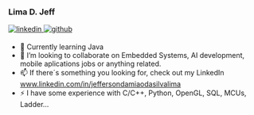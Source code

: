 
### Lima D. Jeff
<div>
  <a href="https://www.linkedin.com/in/jeffersondamiaodasilvalima/" target="_blank">
    <img src=https://img.shields.io/badge/linkedin-%231E77B5.svg?&style=for-the-badge&logo=linkedin&logoColor=white alt=linkedin style="margin-bottom: 5px;" />
  </a>
  <a href="https://github.com/Jeff181U" target="_blank">
    <img src=https://img.shields.io/badge/github-%2324292e.svg?&style=for-the-badge&logo=github&logoColor=white alt=github style="margin-bottom: 5px;" />
  </a>
</div>


- 🌱 Currently learning Java
- 👯 I’m looking to collaborate on Embedded Systems, AI development, mobile aplications jobs or anything related.
- 📫 If there´s something you looking for, check out my LinkedIn www.linkedin.com/in/jeffersondamiaodasilvalima
- ⚡ I have some experience with C/C++, Python, OpenGL, SQL, MCUs, Ladder...

<!--
**Jeff181U/Jeff181U** is a ✨ _special_ ✨ repository because its `README.md` (this file) appears on your GitHub profile.

Here are some ideas to get you started:

- 🔭 I’m currently working on @@@@@@
- 🌱 I’m currently learning Objects Oriented Programing 
- 👯 I’m looking to collaborate on ...
- 🤔 I’m looking for help with ...
- 💬 Ask me about ...
- 📫 How to reach me: ...
- 😄 Pronouns: ...
- ⚡ Fun fact: ...
-->

